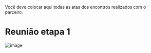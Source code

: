 Você deve colocar aqui todas as atas dos encontros realizados com o parceiro.

# Reunião etapa 1
![image](https://github.com/ICEI-PUC-Minas-PMV-ADS/pmv-ads-2024-1-e5-proj-empext-t6-kezuka-styles-agenda/assets/104144665/3e0f806e-602d-4472-9fd6-9444b5e6b75a)
